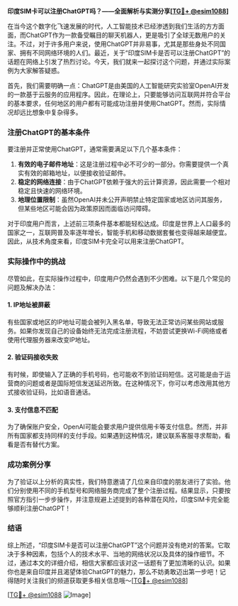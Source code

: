**印度SIM卡可以注册ChatGPT吗？——全面解析与实测分享[[TG💪+ @esim1088](https://t.me/s/esim1088)]**

在当今这个数字化飞速发展的时代，人工智能技术已经渗透到我们生活的方方面面，而ChatGPT作为一款备受瞩目的聊天机器人，更是吸引了全球无数用户的关注。不过，对于许多用户来说，使用ChatGPT并非易事，尤其是那些身处不同国家、拥有不同网络环境的人们。最近，关于“印度SIM卡是否可以注册ChatGPT”的话题在网络上引发了热烈讨论。今天，我们就来一起探讨这个问题，并通过实际案例为大家解答疑惑。

首先，我们需要明确一点：ChatGPT是由美国的人工智能研究实验室OpenAI开发的一款基于云服务的应用程序。因此，在理论上，只要能够访问互联网并符合平台的基本要求，任何地区的用户都有可能成功注册并使用ChatGPT。然而，实际情况却远比想象中复杂得多。

### 注册ChatGPT的基本条件

要注册并正常使用ChatGPT，通常需要满足以下几个基本条件：
1. **有效的电子邮件地址**：这是注册过程中必不可少的一部分。你需要提供一个真实有效的邮箱地址，以便接收验证邮件。
2. **稳定的网络连接**：由于ChatGPT依赖于强大的云计算资源，因此需要一个相对稳定且快速的网络环境。
3. **地理位置限制**：虽然OpenAI并未公开声明禁止特定国家或地区访问其服务，但某些地区可能会因为政策原因而面临访问障碍。

对于印度用户而言，上述前三项条件基本都能轻松达成。印度是世界上人口最多的国家之一，互联网普及率逐年增长，智能手机和移动数据套餐也变得越来越便宜。因此，从技术角度来看，印度SIM卡完全可以用来注册ChatGPT。

### 实际操作中的挑战

尽管如此，在实际操作过程中，印度用户仍然会遇到不少困难。以下是几个常见的问题及解决办法：

#### 1. IP地址被屏蔽
有些国家或地区的IP地址可能会被列入黑名单，导致无法正常访问某些网站或服务。如果你发现自己的设备始终无法完成注册流程，不妨尝试更换Wi-Fi网络或者使用代理服务器来改变IP地址。

#### 2. 验证码接收失败
有时候，即使输入了正确的手机号码，也可能收不到验证码短信。这可能是由于运营商的问题或者是国际短信发送延迟所致。在这种情况下，你可以考虑改用其他方式接收验证码，比如语音通话。

#### 3. 支付信息不匹配
为了确保账户安全，OpenAI可能会要求用户提供信用卡等支付信息。然而，并非所有国家都支持同样的支付手段。如果遇到这种情况，建议联系客服寻求帮助，看看是否有替代方案。

### 成功案例分享

为了验证以上分析的真实性，我们特意邀请了几位来自印度的朋友进行了实验。他们分别使用不同的手机型号和网络服务商完成了整个注册过程。结果显示，只要按照官方指引一步步操作，并注意规避上述提到的各种潜在风险，印度SIM卡完全能够顺利注册ChatGPT！

### 结语

综上所述，“印度SIM卡是否可以注册ChatGPT”这个问题并没有绝对的答案。它取决于多种因素，包括个人的技术水平、当地的网络状况以及具体的操作细节。不过，通过本文的详细介绍，相信大家都应该对这一话题有了更加清晰的认识。如果你也是来自印度并且渴望体验ChatGPT的魅力，那么不妨勇敢迈出第一步吧！记得随时关注我们的频道获取更多相关信息哦～[[TG💪+ @esim1088](https://t.me/s/esim1088)]

[[TG💪+ @esim1088](https://t.me/s/esim1088) ![Image](https://i.postimg.cc/4NQfJmqS/Snipaste-2025-05-13-00-14-12.png)]